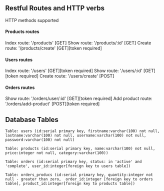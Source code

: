 ## Restful Routes and HTTP verbs

HTTP methods supported

#### Products routes

Index route: '/products' [GET]
Show route: '/products/:id' [GET]
Create route: '/products/create' [GET][token required]

#### Users routes

Index route: '/users' [GET][token required]
Show route: '/users/:id' [GET][token required]
Create route: '/users/create' [POST]

#### Orders routes

Show route: '/orders/user/:id' [GET][token required]
Add product route: '/orders/add-product' [POST][token required]

## Database Tables

    Table: users (id:serial primary key, firstname:varchar(100) not null, lastname:varchar(100) not null, username:varchar(100) not null, password:varchar(100) not null)

    Table: products (id:serial primary key, name:varchar(100) not null, price:integer not null, category:varchar(100))

    Table: orders (id:serial primary key, status: in 'active' and 'complete', user_id:integer[foreign key to users table])

    Table: orders_producs (id:serial primary key, quantity:integer not null - greater than zero,  order_id:integer [foreign key to orders table], product_id:integer[foreign key to products table])
